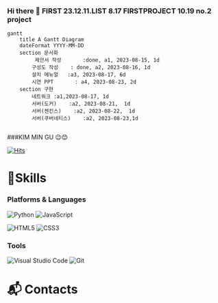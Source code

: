 ### Hi there 👋   FIRST 23.12.11.LIST  8.17 FIRSTPROJECT  10.19 no.2 project
```mermaid
gantt
    title A Gantt Diagram
    dateFormat YYYY-MM-DD
    section 문서화
         제안서 작성       :done, a1, 2023-08-15, 1d
        구성도 작성    : done, a2, 2023-08-16, 1d
        설치 메뉴얼   :a3, 2023-08-17, 6d
        시연 PPT       : a4, 2023-08-23, 2d
    section 구현
        네트워크 :a1,2023-08-17, 1d
        서버(도커)    :a2, 2023-08-21,  1d
        서버(젠킨스)    :a2, 2023-08-22,  1d
        서버(쿠버네티스)    :a2, 2023-08-23,1d
        
```
###KIM MIN GU 😉😊  

[![Hits](https://hits.seeyoufarm.com/api/count/incr/badge.svg?url=https%3A%2F%2Fgithub.com%2Fmmingu&count_bg=%239DB6DF&title_bg=%2383D1DB&icon=&icon_color=%23E7E7E7&title=hits&edge_flat=false)](https://hits.seeyoufarm.com)

# 💪Skills
### Platforms & Languages
![Python](https://img.shields.io/badge/Python-3776AB.svg?&style=for-the-badge&logo=Python&logoColor=white)
![JavaScript](https://img.shields.io/badge/JavaScript-F7DF1E.svg?&style=for-the-badge&logo=JavaScript&logoColor=white)

![HTML5](https://img.shields.io/badge/HTML5-E34F26.svg?&style=for-the-badge&logo=HTML5&logoColor=white)
![CSS3](https://img.shields.io/badge/CSS3-1572B6.svg?&style=for-the-badge&logo=CSS3&logoColor=white)
### Tools
![Visual Studio Code](https://img.shields.io/badge/Visual%20Studio%20Code-007ACC.svg?&style=for-the-badge&logo=Visual%20Studio%20Code&logoColor=white)
![Git](https://img.shields.io/badge/Git-F05032.svg?&style=for-the-badge&logo=Git&logoColor=white)

# :mailbox_with_mail: Contacts

<!--
**mmingu/mmingu** is a ✨ _special_ ✨ repository because its `README.md` (this file) appears on your GitHub profile.

Here are some ideas to get you started:

- 🔭 I’m currently working on ...
- 🌱 I’m currently learning ...
- 👯 I’m looking to collaborate on ...
- 🤔 I’m looking for help with ...
- 💬 Ask me about ...
- 📫 How to reach me: ...
- 😄 Pronouns: ...
- ⚡ Fun fact: ...
-->
